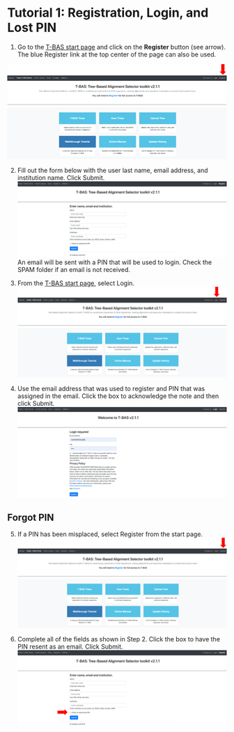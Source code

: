 # Tutorial 1: Registration, Login, and Lost PIN

1. Go to the [T-BAS start page](https://tbas.vcl.ncsu.edu/tbas2_1/pages/tbas.php) and click on the **Register** button (see arrow). The blue Register link at the top center of the page can also be used.

![](images/tbas-tutorial1a/Tutorial1.1.png)

2. Fill out the form below with the user last name, email address, and institution name. Click Submit.
![](images/tbas-tutorial1a/Tutorial1.2.png)
An email will be sent with a PIN that will be used to login. Check the SPAM folder if an email is not received.

3. From the [T-BAS start page](https://tbas.vcl.ncsu.edu/tbas2_1/pages/tbas.php), select Login.
![](images/tbas-tutorial1a/Tutorial1.3.png)

4. Use the email address that was used to register and PIN that was assigned in the email. Click the box to acknowledge the note and then click Submit.
![](images/tbas-tutorial1a/Tutorial1.4.png)

## Forgot PIN

5. If a PIN has been misplaced, select Register from the start page.
![](images/tbas-tutorial1a/Tutorial1.5.png)

6. Complete all of the fields as shown in Step 2. Click the box to have the PIN resent as an email. Click Submit.
![](images/tbas-tutorial1a/Tutorial1.6.png)